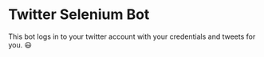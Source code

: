 # Twitter Selenium Bot

This bot logs in to your twitter account with your credentials and tweets for you. :smiley: 
